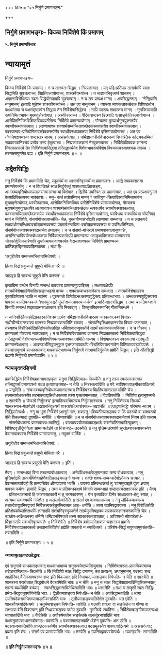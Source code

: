 +++
title = "०५ निर्गुणे प्रमाणभङ्गः"

+++


## निर्गुणे प्रमाणभङ्गः– किञ्च निर्विशेषे किं प्रमाणम्

**५. निर्गुणे प्रमाणविचारः**

# **न्यायामृतं**

निर्गुणे प्रमाणभङ्गः–

किञ्च निर्विशेषे किं प्रमाणम् । न च तत्स्वतः सिद्धम् । निरस्तत्वात् । यद् यद्वि-प्रतिपन्नं तत्सर्वमपि स्वतः सिद्धमिति सुवचत्वाच्च, विप्रतिपत्त्ययोगाच्च, शास्त्रवैयर्थ्याच्च । न चाज्ञाननिवृत्त्यर्थं शास्त्रम् । अज्ञानाविरोधिन्याः स्वतः सिद्धेर्घटादावपि सुवचत्वात् । न च तत्र प्रत्यक्षं मानम् । अपसिद्धान्तात् । ‘नेन्द्रियाणि नानुमानम्’ इत्यादि श्रुतेश्च शास्त्रवैयर्थ्याच्च । अत एव नानुमानम् । व्याप्त्या व्यापकतावच्छेदक विशिष्टत्वेन पक्षधर्मतया च पक्षसंसृष्टत्वेन सिद्ध्या तेन निर्विशेषासिद्धेश्च । नापि पदरूपः शब्दस्तत्र मानम् । गुणक्रियाजाति रूपनिमित्ताभावेन मुख्यवृत्तेरयोगात् । अस्वीकाराच्च । वैदिकशब्दस्य डित्थादि वत्साङ्केतिकत्वायोगाच्च । आरोपितनिमित्तविशिष्टविषयप्रतीतेश्च निर्विशेषे प्रामाण्यायोगात् । गौण्याश्च मुख्यार्थगुणयुक्ततयैव स्वार्थोपस्थापकत्वात् । लक्षणायाश्च शक्यार्थसम्बन्धितावच्छेदकरूपवत्तयैव स्वार्थोपस्थापकत्वात् । पदस्यान्वय-प्रतियोगितावच्छेदकरूपेणैव स्वार्थोपस्थापकतया निर्विशेषे वृत्तिमात्रायोगाच्च । अत एव नोपनिषद्वाक्यरूपः शब्दस्तत्र मानम् । असंसर्गत्वात् । धर्मिज्ञानाधीनविचारजन्यं निर्धारितैक कोट्यवलम्बितं सप्रकारकनिश्चयं प्रत्येव तस्य हेतुत्वाच्च । निष्प्रकारकज्ञानं नेत्युक्तत्वाच्च । निर्विशेषविषयक ज्ञानस्य निष्प्रकारकत्वे तेन निर्विशेषत्वासिद्धया तत्सिद्ध्यर्थमेव विशेषाभावरूपविशेष विषयकत्वस्यावश्यक त्वाच्च । तस्मात्सगुणमेव ब्रह्म । इति निर्गुणे प्रमाणभङ्गः ॥ ५ ॥

## **अद्वैतसिद्धिः**

ननु निर्विशेषे किं प्रमाणमिति चेत्, स्फूर्त्यर्थं वा अज्ञाननिवृत्त्यर्थं वा प्रमाणप्रश्नः । आद्ये स्वप्रकाशतया प्रमाणवैयर्थ्यम् । न च विप्रतिपन्ने स्वतःसिद्धेर्वक्तुं शक्यतयाऽतिप्रसङ्गः, अभावव्यावृत्तिबोधकप्रमाणसत्त्वासत्त्वाभ्यां विशेषात् । द्वितीये उपनिषद एव प्रमाणत्वात् । अत एव प्रत्यक्षमनुमानं वेत्यादिविकल्पस्य नावकाशः । ननु– कथं तत्रोपनिषन् मानम् ? जातिगुण-क्रियादिरूपनिमित्ताभावेन मुख्यवृत्तेरयोगाद् अस्वीकाराच्च, आरोपितनिमित्तविषय प्रतीतेनिर्विशेषे प्रामाण्यायोगाद्, गौण्याश्च मुख्यार्थगुणयुक्ततयैव लक्षणायाश्च शक्यार्थसंबन्धितावच्छेदक रूपवत्तयैव स्वार्थोपस्थापकत्वात्, पदस्यान्वयितावच्छेदकरूपेण स्वार्थोपस्थापकतया निर्विशेषे वृत्तिमात्रायोगात्, पदविधया वाक्यविधया चोपनिषद् मानं न निर्विशेषे, संसर्गागोचरत्वाच्चेति– चेन्न, मुख्यगौण्यसंभवेऽपि लक्षणायाः सम्भवात् । न च लक्षकपदे शक्यार्थसम्बन्धित्वावच्छेदकरूपवत्तया पदमात्रेऽन्वयिता-वच्छेदकरूपवत्तया च उपस्थितिनियमः, संसर्गबोधकवाक्यस्थपदानामेव तथात्वम् । न च संसर्गा-गोचरत्वे प्रमाणवाक्यत्वानुपपत्तिः, असन्दिग्धाविपर्यस्तबोधकतया निर्विकल्पकत्वेऽपि प्रामाण्यस्या-काङ्क्षादिमत्तया वाक्यत्वस्य चोपपत्तेर्वृत्तिमन्तरेणापि सुप्तोत्थापकवाक्यस्येव वेदान्तवाक्यस्य निर्विशेषे प्रामाण्यस्य वार्तिककृद्भिरुपपादितत्वाच्च । तथा हि–

‘अगृहीत्वैव सम्बन्धमभिधानाभिधेययोः ।

हित्वा निद्रां प्रबुध्यन्ते सुषुप्ते बोधिताः परैः ॥

जाग्रद्वन्न हि सम्बन्धं सुषुप्ते वेत्ति कश्चन’ ॥

इत्यादिना ग्रन्थेन विनापि सम्बन्धं वाक्यस्य प्रामाण्यमुपपादितम् । लक्षणापक्षेऽपि तात्पर्यविशेषाग्रहेणैवातिप्रसङ्गभङ्गो वाच्यः । शक्यसम्बन्धस्यानेकत्र सम्भवात् । तात्पर्यविशेषग्रहश्च पुरुषविशेषस्य भवति न सर्वस्य । पुरुषगतो विशेषोऽन्तःकरणशुद्धिरूपः प्रतिबन्धाभावः । अन्तःकरणशुद्धिरूपस्य पापस्य च प्रतिबन्धकत्वं ‘ज्ञानमुत्पद्यते पुंसां क्षयात्पापस्य कर्मणः’ इत्यादि-शास्त्रसिद्धम् । तथा च प्रतिबन्धक्षये विनापि सम्बन्धं शद्बादात्मसाक्षात्कार इति निरवद्यम् । विस्तृतमिदमस्माभिर् गीतानिबन्धने ।

न चानिर्धारितैककोटिप्रकारकनिश्चयं प्रत्येव धर्मिज्ञानाधीनविचारस्य जनकत्वात्कथं विचार-सध्रीचीनवेदान्तवाक्य ज्ञानस्य निष्प्रकारकत्वमिति वाच्यम् । संशयनिवृत्तिक्षमज्ञानस्यैव विचार-फलत्वात् । तस्याश्च विरोधिकोटिप्रतिक्षेपकोपलक्षित धर्मिज्ञानादप्युपपत्तेर्न तदर्थं सप्रमाणकत्वनियमः । न च गौरवम् । प्रमाणवतो गौरवस्य न्याय्यत्वात् । न च निर्विशेषविषयकस्य ज्ञानस्य निष्प्रकारकत्वे निर्विशेषत्वासिद्ध्या तत्सिद्ध्यर्थं विशेषाभावरूपविशेषविषयत्वस्यावश्यकत्वमिति वाच्यम् । विशेषाभावस्य स्वरूपतया तत्स्फूर्तौ प्रमाणानपेक्षत्वात् । अखण्डार्थसिद्ध्यनुकूल पृथग्जातपदार्थोप-स्थितिविषयत्वमात्रेण विशिष्टव्यवहारोपपत्तेः । तस्मात्सगुणत्वे साधकाभावाद् बाधकसद्भावाच्च निर्गुणत्वे तदभावान्निर्गुणमेव ब्रह्मेति सिद्धम् । इति औतसिद्धौ ब्रह्मणो निर्गुणत्वे प्रमाणोपपत्तिः ॥ ५ ॥

### **न्यायामृततरङ्गिणी**

ब्रह्मसिद्धिरेव निर्विशेषब्रह्माभावसहकृता सगुणा सिद्धिरित्याह– किञ्चेति ॥ ननु तस्य स्वयंप्रकाशत्वान्न तत्सिद्ध्यर्थं प्रमाणप्रश्नो घटत इत्याशङ्क्याह– न चेति ॥ निरस्तत्वादिति ॥ परैः स्वविषयत्वाङ्गीकारादित्यर्थः ॥ यद्यदिति ॥ नन्वभावव्यावृत्तिबोधकप्रमाणसत्त्वान्न निर्विशेषस्य विप्रतिपन्नान्तरसाम्यमिति चेन्न । तत्सत्त्वबोधकस्यैव तदभावव्यावृत्तिबोधकतया तस्य पृच्छ्यमानत्वात् ॥ विप्रतिपत्तीति ॥ निर्विशेष इत्यनुषज्यते ॥ शास्त्रेति ॥ ‘केवलो निर्गुणश्च’ इत्यादित्वदभिमतस्य निर्गुणशास्त्रस्य । ननु निर्विशेषस्य सिध्यर्थं शास्त्रस्यान-पेक्षणेऽपि तदज्ञाननिवृत्त्यर्थं शास्त्रापेक्षेत्याशंक्याह– अज्ञानेति ॥ एतादृशसिद्धिः परिभाषा-मात्रम् । सिद्धिसमेत्यर्थः । ननु मा भूतां निर्विशेषेऽक्षानुमे मानं, शब्दस्तु भविष्यतीत्याशङ्क्य स किं पदरूपो वा वाक्यरूपो वेति विकल्प्याद्यं दूषयति– नापीति ॥ गौण्याश्चेति ॥ न च संसर्गबोधकवाक्यस्थपदानामेवायं नियम इति वाच्यम् । संसर्गबोधकस्य प्रमाणवाक्य-त्वासिद्धेः । वाक्यत्वप्रयोजकाकाङ्क्षादेः संसर्गघटितत्वादित्युक्तम् । विशिष्टवृत्तीर्दूषयित्वा सामान्यतोऽपि ता निराचष्टे– तदस्येति ॥ ननु वृत्तिमन्तरेणापि सुप्तोत्थापकवाक्यस्येव वेदान्तवाक्यस्य निर्विशेषे प्रामाण्यमस्तु । तदुक्तं वार्तिके ।

अगृहीत्वैव सम्बन्धमभिधानाभिधेययोः ।

हित्वा निद्रां प्रबुध्यन्ते प्रसुप्ते बोधिताः परैः ।

जाग्रद्वन्न हि सम्बन्धं प्रसुप्तो वेत्ति कश्चन ॥ इति ।

मैवम् । सम्बन्धग्रहं विना शब्दस्याबोधकत्वात् । अनेवंविधस्थलेऽनुमानतया तस्य बोधकत्वात् । ननु वृत्तिपक्षेऽपि तात्पर्यविशेषग्रहेणैवातिप्रसङ्गभङ्गो वाच्यः । शक्तेः शक्य-सम्बन्धादेर्वाऽनेकत्र सत्त्वात् । वेदान्ततात्पर्यग्रहो हि कस्यचिदेव क्षीणपापस्य भवति । पापस्य प्रतिबन्धकत्वं तु ‘ज्ञानमुत्पद्यते पुंसां क्षयात् पापस्य कर्मणः’ इत्यादि सिद्धम् । तथा च प्रतिबन्धकक्षये विनापि सम्बन्धग्रहं शब्दादात्मसाक्षात्कार इति । मैवम् । प्रतिबन्धकाभावो हि कारणसहकारी न तु चरमकारणम् । येन वृत्त्यादिकं विनैव साक्षात्कार-हेतुः स्यात् । अन्यथा सवाक्यमपि नापेक्षेत ॥ असंसर्गत्वादिति ॥ संसर्ग एव वाक्यप्रामाण्यम् । ननु लौकिकवाक्यस्य तथात्वेऽप्युपनिषद्वाक्यं निर्विकल्पकहेतुरस्त्वित्यत आह– धर्मीति ॥ तस्य उपनिषद्वाक्यस्य । ननु विरोधिकोटि प्रतिक्षेपकोपलक्षितधर्मि-ज्ञानादपि संशयनिवृत्त्युपपत्तेर्न तदर्थमुपनिषद्वाक्यं सप्रकारकज्ञानजनकमिति चेन्न । उक्तोप-लक्षितत्वस्य धर्मिणि धर्मिज्ञानविषयत्वे तस्य सप्रकारकत्वापातात् । अविषयत्वे संशयहेतोर्ध-र्मिज्ञानादपि संशयनिवृत्त्यापत्तेः ॥ निर्विशेषेति ॥ निर्विशेषं ब्रह्मेत्यादिशब्दजन्यज्ञानस्य ब्रह्मणि निर्विशेषत्वाप्रकारकत्वे तज्ज्ञानान्निर्विशेषं ब्रह्मेति व्यवहारो न स्यादित्यर्थः । परिशेष-सिद्धं सगुणत्वमुपसंहरति– तस्मादिति ॥

॥ इति निर्गुणे प्रमाणभङ्गः ॥ ५ ॥

### **न्यायामृतकण्टकोद्धारः**

एवं सगुणत्वे साधकसद्भावाद् बाधकाभावाच्च सगुणत्वमेष्टव्यमित्युक्तम् । निर्विशेषत्वस्या-प्रामाणिकत्वाच्च तदेष्टव्यमित्याह– किञ्चेति ॥ किं निर्विशेषे स्वतः सिद्धिः प्रमाणम्, उत प्रत्यक्षम्, अथानुमानम्, पदरूपः शब्द आहोस्विद् वैदिकवाक्यरूपः शब्द इति विकल्पान् हृदि निधायाद्य-माशङ्क्य निषेधति– न चेति ॥ शास्त्रेति ॥ शास्त्रस्य परार्थत्वात् सिद्धबोधने वैयर्थ्यमेवेति भावः ॥ न चेति ॥ ननु च स्वतः सिद्ध्यैवाज्ञानादिनिवृत्तिसम्भवात् शास्त्रं व्यर्थमेवेति वाच्यम् । स्वतःसिद्धज्ञानाविरोधित्वादिति भावः ॥ अज्ञानेति ॥ तथा च तादृशी स्वतः सिद्धिः प्रमेय-सिद्ध्यनुपयोगिनीति भावः । द्वितीयमाशङ्क्य निषेधति– न चेति ॥ अपसिद्धान्तादिति ॥ त्वया उपनिषदेकसमधिगम्यत्वाङ्गीकारादिति भावः । तृतीयमाशङ्क्यातिदेशेन दूषयति– अत एवेति ॥ शास्त्रवैयर्थ्यादेवेत्यर्थः । चतुर्थमाशङ्क्य निषेधति– नापीति ॥ पदमपि शक्त्या वा सङ्केतेन वा गौण्या वा लक्षणया वेति विकल्पान् हृदि निधायाशङ्क्य क्रमेण दूषयति– गुणक्रिये-त्यादिना ॥ निर्विशेषत्वाङ्गीकारादन्यथा व्याघातादिति भावः ॥ वैदिकेति ॥ अपौरुषेयत्वेन सङ्केतके तत्कर्तुरभावादिति भावः । पक्षचतुष्टयसाधारणदोषमाह– पदस्येति ॥ पञ्चममाशङ्क्याति-देशेन दूषयति– अत एवेति ॥ पदस्यान्वयप्रतियोगितावच्छेदकरूपेणैव स्वार्थोपस्थापकत्वात् पदसमूहस्यैव वाक्यत्वादित्यर्थः ॥ असंसर्गत्वाद् ब्रह्मण इति शेषः । संसर्ग एव प्रामाण्यादिति भावः ॥ तस्येति ॥ उपनिषद्वाक्यस्येत्यर्थः । उपसंहरति– तस्मादिति ॥

**॥ इति निर्गुणे प्रमाणभङ्गः ॥ ५ ॥**

